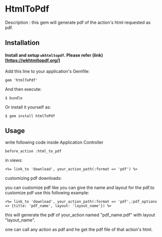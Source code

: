 # HtmlToPdf

Description : this gem will generate pdf of the action's html requested as pdf.

## Installation
#### Install and setup `wkhtmltopdf`. Please refer (link)[https://wkhtmltopdf.org/] 

Add this line to your application's Gemfile:

    gem 'htmlToPdf'

And then execute:

    $ bundle

Or install it yourself as:

    $ gem install htmlToPdf

## Usage

write following code inside Application Controller

    before_action :html_to_pdf

in views:

    <%= link_to 'download', your_action_path(:format => 'pdf') %>

customizing pdf downloads:

you can customize pdf like you can give the name and layout for the pdf.to customize pdf use this following example:

    <%= link_to 'download', your_action_path(:format => 'pdf',:pdf_options => {title: 'pdf_name', layout: 'layout_name'}) %>

 this will generate the pdf of your_action named "pdf_name.pdf" with layout "layout_name".

 one can call any action as pdf and he get the pdf file of that action's html.
